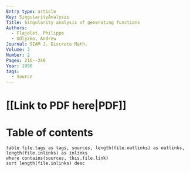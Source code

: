 ```yaml
---
Entry type: article
Key: SingularityAnalysis
Title: Singularity analysis of generating functions
Authors:
  - Flajolet, Philippe
  - Odlyzko, Andrew
Journal: SIAM J. Discrete Math.
Volume: 3
Number: 2
Pages: 216--240
Year: 1990
tags:
  - Source
---
```


# [[Link to PDF here|PDF]]

# Table of contents


```dataview 
table file.tags as tags, sources, length(file.outlinks) as outlinks, length(file.inlinks) as inlinks
where contains(sources, this.file.link)
sort length(file.inlinks) desc
```
